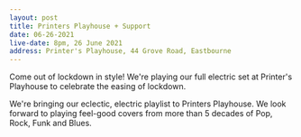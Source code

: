 ```yaml
---
layout: post
title: Printers Playhouse + Support
date: 06-26-2021
live-date: 8pm, 26 June 2021
address: Printer's Playhouse, 44 Grove Road, Eastbourne
---
```


Come out of lockdown in style! We're playing our full electric set at Printer's Playhouse to celebrate the easing of lockdown.

We're bringing our eclectic, electric playlist to Printers Playhouse. We look forward to playing feel-good covers from more than 5 decades of Pop, Rock, Funk and Blues.